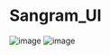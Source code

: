 # Sangram_UI


![image](https://github.com/user-attachments/assets/ec2dd679-127b-406c-9571-56669cd2e3c4)
![image](https://github.com/user-attachments/assets/954cca27-ac35-4dff-b2ce-f2f443ee2c9f)
